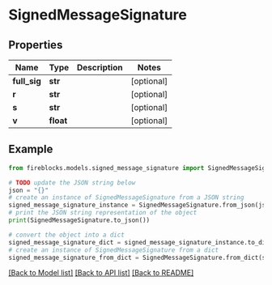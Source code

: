 # SignedMessageSignature


## Properties

Name | Type | Description | Notes
------------ | ------------- | ------------- | -------------
**full_sig** | **str** |  | [optional] 
**r** | **str** |  | [optional] 
**s** | **str** |  | [optional] 
**v** | **float** |  | [optional] 

## Example

```python
from fireblocks.models.signed_message_signature import SignedMessageSignature

# TODO update the JSON string below
json = "{}"
# create an instance of SignedMessageSignature from a JSON string
signed_message_signature_instance = SignedMessageSignature.from_json(json)
# print the JSON string representation of the object
print(SignedMessageSignature.to_json())

# convert the object into a dict
signed_message_signature_dict = signed_message_signature_instance.to_dict()
# create an instance of SignedMessageSignature from a dict
signed_message_signature_from_dict = SignedMessageSignature.from_dict(signed_message_signature_dict)
```
[[Back to Model list]](../README.md#documentation-for-models) [[Back to API list]](../README.md#documentation-for-api-endpoints) [[Back to README]](../README.md)


